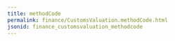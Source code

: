 ```yaml
---
title: methodCode
permalink: finance/CustomsValuation.methodCode.html
jsonid: finance_customsvaluation_methodcode
---
```

